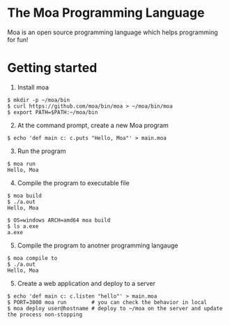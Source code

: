 # The Moa Programming Language
Moa is an open source programming language which helps programming for fun!

# Getting started

1. Install moa
```
$ mkdir -p ~/moa/bin
$ curl https://github.com/moa/bin/moa > ~/moa/bin/moa
$ export PATH=$PATH:~/moa/bin
```

2. At the command prompt, create a new Moa program
```
$ echo 'def main c: c.puts "Hello, Moa"' > main.moa
```

3. Run the program
```
$ moa run
Hello, Moa
```

4. Compile the program to executable file
```
$ moa build
$ ./a.out
Hello, Moa

$ OS=windows ARCH=amd64 moa build
$ ls a.exe
a.exe
```

5. Compile the program to anotner programming langauge
```
$ moa compile to 
$ ./a.out
Hello, Moa
```

5. Create a web application and deploy to a server
```
$ echo 'def main c: c.listen "hello"' > main.moa
$ PORT=3000 moa run        # you can check the behavior in local
$ moa deploy user@hostname # deploy to ~/moa on the server and update the process non-stopping
```
